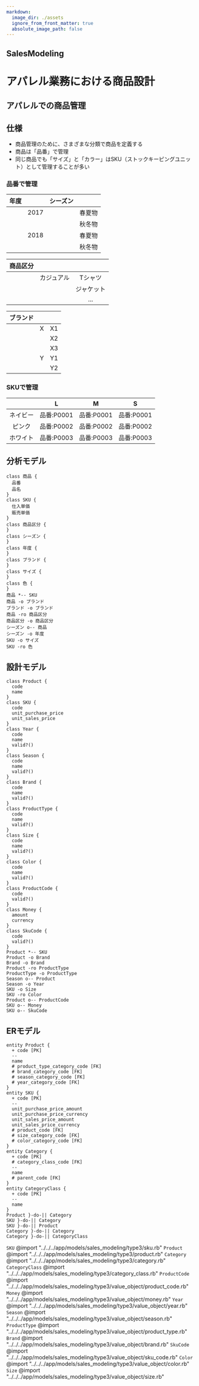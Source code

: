 ```yaml
---
markdown:
  image_dir: ./assets
  ignore_from_front_matter: true
  absolute_image_path: false
---
```


SalesModeling
---
# アパレル業務における商品設計
## アパレルでの商品管理
## 仕様
+ 商品管理のために、さまざまな分類で商品を定義する
+ 商品は「品番」で管理
+ 同じ商品でも「サイズ」と「カラー」はSKU（ストックキーピングユニット）として管理することが多い
### 品番で管理
|年度   |       | シーズン |    |
|:----:|:----: |:----:   |:----:|
|     | 2017 |         |春夏物||
|     |      |         |秋冬物|
|     | 2018 |         |春夏物||
|     |      |         |秋冬物|

|商品区分  |    |    |
|:----:   |:----:|:----:|
|         | カジュアル  |Tシャツ|
|         |           |ジャケット|
|         |           |...|


|ブランド  |    |    |
|:----:   |:----:|:----:|
|         | X  |X1|
|         |    |X2|
|         |    |X3|
|         | Y  |Y1|
|         |    |Y2|

### SKUで管理
|       |L          |M            |S            |
|:----: |:----:     |:----:       |:----:|
|ネイビー|品番:P0001  | 品番:P0001  | 品番:P0001   |
|ピンク  |品番:P0002  | 品番:P0002  | 品番:P0002   |
|ホワイト|品番:P0003  | 品番:P0003  | 品番:P0003   |

## 分析モデル
```puml
class 商品 {
  品番
  品名
}
class SKU {
  仕入単価
  販売単価
}
class 商品区分 {
}
class シーズン {
}
class 年度 {
}
class ブランド {
}
class サイズ {  
}
class 色 {  
}
商品 *-- SKU
商品 -o ブランド
ブランド -o ブランド
商品 -ro 商品区分
商品区分 -o 商品区分
シーズン o-- 商品
シーズン -o 年度
SKU -o サイズ
SKU -ro 色

```
## 設計モデル
```puml
class Product {
  code
  name
}
class SKU {
  code
  unit_purchase_price
  unit_sales_price  
}
class Year {
  code
  name
  valid?()  
}
class Season {
  code
  name
  valid?()  
}
class Brand {
  code
  name
  valid?()  
}
class ProductType {
  code
  name
  valid?()  
}
class Size {
  code
  name
  valid?()  
}
class Color {
  code
  name
  valid?()  
}
class ProductCode {
  code
  valid?()
}
class Money {
  amount
  currency
}
class SkuCode {
  code
  valid?()
}
Product *-- SKU
Product -o Brand
Brand -o Brand
Product -ro ProductType
ProductType -o ProductType
Season o-- Product
Season -o Year
SKU -o Size
SKU -ro Color
Product o-- ProductCode
SKU o-- Money
SKU o-- SkuCode
```
## ERモデル
```puml
entity Product {
  + code [PK]
  --
  name
  # product_type_category_code [FK]
  # brand_category_code [FK]    
  # season_category_code [FK]
  # year_category_code [FK]  
}
entity SKU {
  + code [PK]
  --
  unit_purchase_price_amount
  unit_purchase_price_currency
  unit_sales_price_amount
  unit_sales_price_currency        
  # product_code [FK]    
  # size_category_code [FK]
  # color_category_code [FK]  
}
entity Category {
  + code [PK]  
  # category_class_code [FK]    
  --
  name
  # parent_code [FK]    
}
entity CategoryClass {
  + code [PK]
  --
  name
}
Product }-do-|| Category
SKU }-do-|| Category
SKU }-do-|| Product
Category }-do-|| Category
Category }-do-|| CategoryClass
```
`SKU`
@import "../../../app/models/sales_modeling/type3/sku.rb"
`Product`
@import "../../../app/models/sales_modeling/type3/product.rb"
`Category`
@import "../../../app/models/sales_modeling/type3/category.rb"
`CategoryClass`
@import "../../../app/models/sales_modeling/type3/category_class.rb"
`ProductCode`
@import "../../../app/models/sales_modeling/type3/value_object/product_code.rb"
`Money`
@import "../../../app/models/sales_modeling/type3/value_object/money.rb"
`Year`
@import "../../../app/models/sales_modeling/type3/value_object/year.rb"
`Season`
@import "../../../app/models/sales_modeling/type3/value_object/season.rb"
`ProductType`
@import "../../../app/models/sales_modeling/type3/value_object/product_type.rb"
`Brand`
@import "../../../app/models/sales_modeling/type3/value_object/brand.rb"
`SkuCode`
@import "../../../app/models/sales_modeling/type3/value_object/sku_code.rb"
`Color`
@import "../../../app/models/sales_modeling/type3/value_object/color.rb"
`Size`
@import "../../../app/models/sales_modeling/type3/value_object/size.rb"
